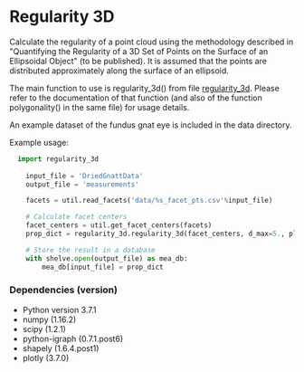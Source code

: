 # Regularity 3D

Calculate the regularity of a point cloud using the methodology described in "Quantifying the Regularity of a 3D Set of Points on the Surface of an Ellipsoidal Object" (to be published). It is assumed that the points are distributed approximately along the surface of an ellipsoid.

The main function to use is regularity_3d() from file [regularity_3d](regularity_3d/regularity_3d.py). Please refer to the documentation of that function (and also of the function polygonality() in the same file) for usage details. 

An example dataset of the fundus gnat eye is included in the data directory.

Example usage:

```python
  import regularity_3d
  
	input_file = 'DriedGnattData'
	output_file = 'measurements'

	facets = util.read_facets('data/%s_facet_pts.csv'%input_file)

	# Calculate facet centers
	facet_centers = util.get_facet_centers(facets)
	prop_dict = regularity_3d.regularity_3d(facet_centers, d_max=5., plot_data=True)

	# Store the result in a database
	with shelve.open(output_file) as mea_db:
		mea_db[input_file] = prop_dict
```


### Dependencies (version)
* Python version 3.7.1
* numpy (1.16.2)
* scipy (1.2.1)
* python-igraph (0.7.1.post6)
* shapely (1.6.4.post1)
* plotly (3.7.0)
